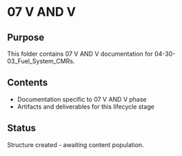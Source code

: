# 07 V AND V

## Purpose
This folder contains 07 V AND V documentation for 04-30-03_Fuel_System_CMRs.

## Contents
- Documentation specific to 07 V AND V phase
- Artifacts and deliverables for this lifecycle stage

## Status
Structure created - awaiting content population.

